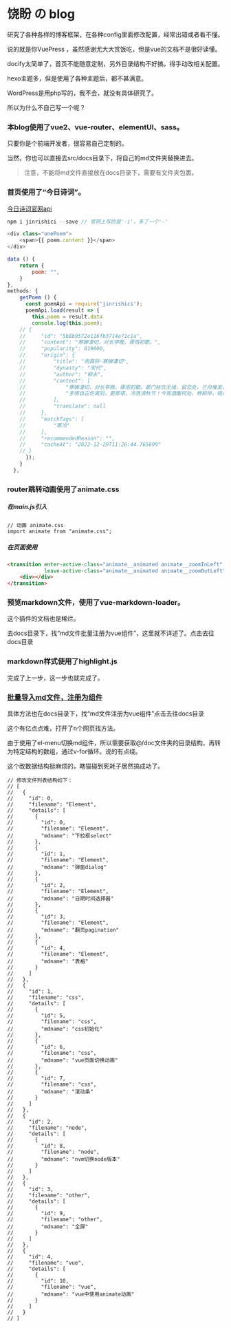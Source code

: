 # 饶盼 の blog

研究了各种各样的博客框架，在各种config里面修改配置，经常出错或者看不懂。

说的就是你VuePress ，虽然感谢尤大大赏饭吃，但是vue的文档不是很好读懂。

docify太简单了，首页不能随意定制，另外目录结构不好搞，得手动改相关配置。

hexo主题多，但是使用了各种主题后，都不甚满意。

WordPress是用php写的，我不会，就没有具体研究了。

所以为什么不自己写一个呢？

### 本blog使用了vue2、vue-router、elementUI、sass。

只要你是个前端开发者，很容易自己定制的。

当然，你也可以直接去src/docs目录下，将自己的md文件夹替换进去。

> 注意，不能将md文件直接放在docs目录下，需要有文件夹包裹。

### 首页使用了“今日诗词”。

[今日诗词官网api](https://www.jinrishici.com/doc/#npm)

```js
npm i jinrishici --save // 官网上写的是'-i'，多了一个'-'
```

```js
<div class="onePoem">
    <span>{{ poem.content }}</span>
</div>

data () {
    return {
        poem: "",
    }
},  
methods: {
    getPoem () {
      const poemApi = require('jinrishici');
      poemApi.load(result => {
        this.poem = result.data
        console.log(this.poem);
	// {
	//     "id": "5b8b9572e116fb3714e71c1a",
	//     "content": "寒蝉凄切，对长亭晚，骤雨初歇。",
	//     "popularity": 819000,
	//     "origin": {
	//         "title": "雨霖铃·寒蝉凄切",
	//         "dynasty": "宋代",
	//         "author": "柳永",
	//         "content": [
	//             "寒蝉凄切，对长亭晚，骤雨初歇。都门帐饮无绪，留恋处，兰舟催发。执手相看泪眼，竟无语凝噎。念去去，千里烟波，暮霭沉沉楚天阔。",
	//             "多情自古伤离别，更那堪，冷落清秋节！今宵酒醒何处，杨柳岸，晓风残月。此去经年，应是良辰好景虚设。便纵有千种风情，更与何人说？"
	//         ],
	//         "translate": null
	//     },
	//     "matchTags": [
	//         "寒冷"
	//     ],
	//     "recommendedReason": "",
	//     "cacheAt": "2022-12-29T11:26:44.765699"
	// }
      });
    }
  },
```

### router跳转动画使用了animate.css

##### 在main.js引入

```
// 动画 animate.css
import animate from "animate.css";
```

##### 在页面使用

```html
<transition enter-active-class="animate__animated animate__zoomInLeft"
            leave-active-class="animate__animated animate__zoomOutLeft">
    <div></div>
</transition>
```

### 预览markdown文件，使用了vue-markdown-loader。

这个插件的文档也是稀烂。

去docs目录下，找“md文件批量注册为vue组件”，这里就不详述了。<router-link to="/docs">点击去往docs目录 </router-link>

### markdown样式使用了highlight.js

完成了上一步，这一步也就完成了。

### <a href="https://www.cnblogs.com/ainyi/p/14722182.html" target="_blank">批量导入md文件，注册为组件 </a>

具体方法也在docs目录下，找“md文件注册为vue组件”<router-link to="/docs">点击去往docs目录 </router-link>

这个有亿点点难，打开了n个网页找方法。

由于使用了el-menu切换md组件，所以需要获取@/doc文件夹的目录结构，再转为特定结构的数组，通过v-for循环。说的有点绕。

这个改数据结构挺麻烦的，瞎猫碰到死耗子居然搞成功了。

```
// 修改文件列表结构如下：
// [
//   {
//     "id": 0,
//     "filename": "Element",
//     "details": [
//       {
//         "id": 0,
//         "filename": "Element",
//         "mdname": "下拉框select"
//       },
//       {
//         "id": 1,
//         "filename": "Element",
//         "mdname": "弹窗dialog"
//       },
//       {
//         "id": 2,
//         "filename": "Element",
//         "mdname": "日期时间选择器"
//       },
//       {
//         "id": 3,
//         "filename": "Element",
//         "mdname": "翻页pagination"
//       },
//       {
//         "id": 4,
//         "filename": "Element",
//         "mdname": "表格"
//       }
//     ]
//   },
//   {
//     "id": 1,
//     "filename": "css",
//     "details": [
//       {
//         "id": 5,
//         "filename": "css",
//         "mdname": "css初始化"
//       },
//       {
//         "id": 6,
//         "filename": "css",
//         "mdname": "vue页面切换动画"
//       },
//       {
//         "id": 7,
//         "filename": "css",
//         "mdname": "滚动条"
//       }
//     ]
//   },
//   {
//     "id": 2,
//     "filename": "node",
//     "details": [
//       {
//         "id": 8,
//         "filename": "node",
//         "mdname": "nvm切换node版本"
//       }
//     ]
//   },
//   {
//     "id": 3,
//     "filename": "other",
//     "details": [
//       {
//         "id": 9,
//         "filename": "other",
//         "mdname": "全屏"
//       }
//     ]
//   },
//   {
//     "id": 4,
//     "filename": "vue",
//     "details": [
//       {
//         "id": 10,
//         "filename": "vue",
//         "mdname": "vue中使用animate动画"
//       }
//     ]
//   }
// ]
```
